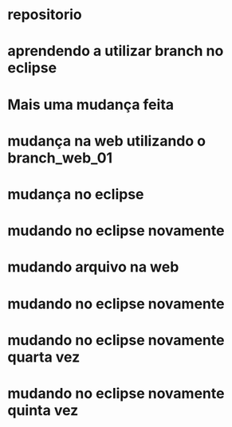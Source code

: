 # repositorio
# aprendendo a utilizar branch no eclipse
# Mais uma mudança feita
# mudança na web utilizando o branch_web_01
# mudança no eclipse
# mudando no eclipse novamente
# mudando arquivo na web
# mudando no eclipse novamente
# mudando no eclipse novamente quarta vez
# mudando no eclipse novamente quinta vez